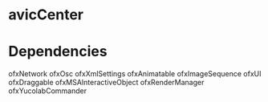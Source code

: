 avicCenter
==========

Dependencies
==========
ofxNetwork
ofxOsc
ofxXmlSettings
ofxAnimatable
ofxImageSequence
ofxUI
ofxDraggable
ofxMSAInteractiveObject
ofxRenderManager
ofxYucolabCommander
